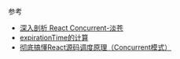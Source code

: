 参考
- [深入剖析 React Concurrent-淡苍](https://zhuanlan.zhihu.com/p/60307571)
- [expirationTime的计算](https://react.jokcy.me/book/update/expiration-time.html)
- [彻底搞懂React源码调度原理（Concurrent模式）](https://zhuanlan.zhihu.com/p/139634941)
